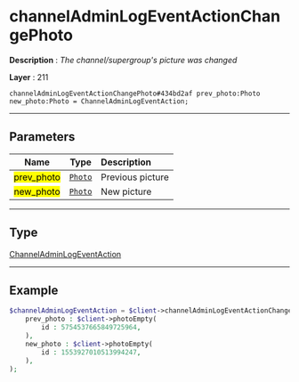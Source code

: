 # channelAdminLogEventActionChangePhoto

**Description** : *The channel/supergroup's picture was changed*

**Layer** : 211

```tl
channelAdminLogEventActionChangePhoto#434bd2af prev_photo:Photo new_photo:Photo = ChannelAdminLogEventAction;
```

---

## Parameters

| Name | Type | Description |
| :---: | :---: | :--- |
| <mark>prev_photo</mark> | [`Photo`](type/Photo) | Previous picture |
| <mark>new_photo</mark> | [`Photo`](type/Photo) | New picture |

---

## Type

[ChannelAdminLogEventAction](type/ChannelAdminLogEventAction)

---

## Example

```php
$channelAdminLogEventAction = $client->channelAdminLogEventActionChangePhoto(
	prev_photo : $client->photoEmpty(
		id : 5754537665849725964,
	),
	new_photo : $client->photoEmpty(
		id : 1553927010513994247,
	),
);
```